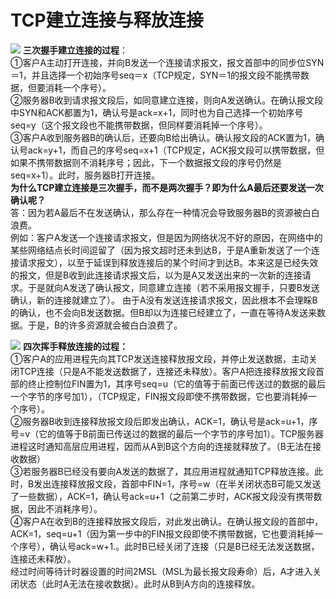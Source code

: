 # TCP建立连接与释放连接
![](https://user-gold-cdn.xitu.io/2019/7/30/16c411c7910ab270?w=3120&h=4160&f=jpeg&s=2727919)
**三次握手建立连接的过程**：<br>
①客户A主动打开连接，并向B发送一个连接请求报文，报文首部中的同步位SYN＝1，并且选择一个初始序号seq＝x（TCP规定，SYN＝1的报文段不能携带数据，但要消耗一个序号）。<br>
②服务器B收到请求报文段后，如同意建立连接，则向A发送确认。在确认报文段中SYN和ACK都置为1，确认号是ack=x+1，同时也为自己选择一个初始序号seq=y（这个报文段也不能携带数据，但同样要消耗掉一个序号）。<br>
③客户A收到服务器B的确认后，还要向B给出确认。确认报文段的ACK置为1，确认号ack=y+1，而自己的序号seq=x+1（TCP规定，ACK报文段可以携带数据，但如果不携带数据则不消耗序号；因此，下一个数据报文段的序号仍然是seq=x+1）。此时，服务器B打开连接。<br>
**为什么TCP建立连接是三次握手，而不是两次握手？即为什么A最后还要发送一次确认呢？**<br>
答：因为若A最后不在发送确认，那么存在一种情况会导致服务器B的资源被白白浪费。<br>
例如：客户A发送一个连接请求报文，但是因为网络状况不好的原因，在网络中的某些网络结点长时间逗留了（因为报文超时还未到达B，于是A重新发送了一个连接请求报文），以至于延误到释放连接后的某个时间才到达B。本来这是已经失效的报文，但是B收到此连接请求报文后，以为是A又发送出来的一次新的连接请求。于是就向A发送了确认报文，同意建立连接（若不采用报文握手，只要B发送确认，新的连接就建立了）。
由于A没有发送连接请求报文，因此根本不会理睬B的确认，也不会向B发送数据。但B却以为连接已经建立了，一直在等待A发送来数据。于是，B的许多资源就会被白白浪费了。<br>




![](https://user-gold-cdn.xitu.io/2019/7/30/16c411cbf862069b?w=3120&h=4160&f=jpeg&s=2690169)
**四次挥手释放连接的过程：**<br>
①客户A的应用进程先向其TCP发送连接释放报文段，并停止发送数据，主动关闭TCP连接（只是A不能发送数据了，连接还未释放）。客户A把连接释放报文段首部的终止控制位FIN置为1，其序号seq=u（它的值等于前面已传送过的数据的最后一个字节的序号加1），（TCP规定，FIN报文段即使不携带数据，它也要消耗掉一个序号）。<br>
②服务器B收到连接释放报文段后即发出确认，ACK=1，确认号是ack=u+1，序号=v（它的值等于B前面已传送过的数据的最后一个字节的序号加1）。TCP服务器进程这时通知高层应用进程，因而从A到B这个方向的连接就释放了。（B无法在接收数据）<br>
③若服务器B已经没有要向A发送的数据了，其应用进程就通知TCP释放连接。此时，B发出连接释放报文段，首部中FIN=1，序号=w（在半关闭状态B可能又发送了一些数据），ACK=1，确认号ack=u+1（之前第二步时，ACK报文段没有携带数据，因此不消耗序号）。<br>
④客户A在收到B的连接释放报文段后，对此发出确认。在确认报文段的首部中，ACK=1，seq=u+1（因为第一步中的FIN报文段即使不携带数据，它也要消耗掉一个序号），确认号ack=w+1.。此时B已经关闭了连接（只是B已经无法发送数据，连接还未释放）。<br>
经过时间等待计时器设置的时间2MSL（MSL为最长报文段寿命）后，A才进入关闭状态（此时A无法在接收数据）。此时从B到A方向的连接释放。<br>
